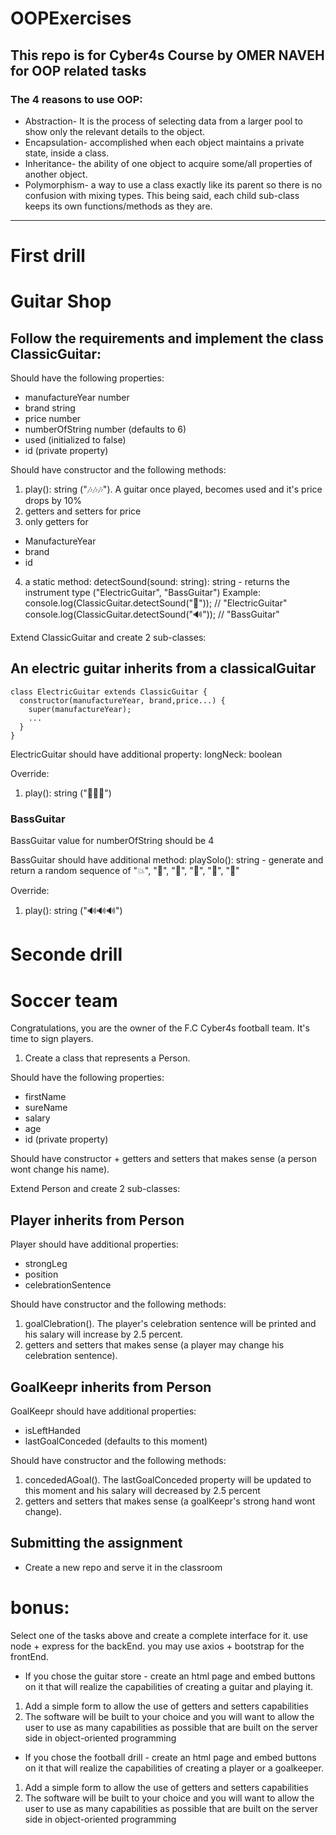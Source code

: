 # OOPExercises
## This repo is for Cyber4s Course by OMER NAVEH for OOP related tasks
### The 4 reasons to use OOP:
- Abstraction- It is the process of selecting data from a larger pool to show only the relevant details to the object.
- Encapsulation- accomplished when each object maintains a private state, inside a class.
- Inheritance- the ability of one object to acquire some/all properties of another object. 
- Polymorphism- a way to use a class exactly like its parent so there is no confusion with mixing types. This being said, each child sub-class keeps its own functions/methods as they are.
----

# First drill

# Guitar Shop

## Follow the requirements and implement the class ClassicGuitar:

Should have the following properties:

- manufactureYear number
- brand string
- price number
- numberOfString number (defaults to 6)
- used (initialized to false)
- id (private property)

Should have constructor and the following methods:

1. play(): string ("🎶🎶🎶").
   A guitar once played, becomes used and it's price drops by 10%
2. getters and setters for price
3. only getters for

- ManufactureYear
- brand
- id

4. a static method: detectSound(sound: string): string - returns the instrument type ("ElectricGuitar", "BassGuitar")
   Example:
   console.log(ClassicGuitar.detectSound("🎸")); // "ElectricGuitar"
   console.log(ClassicGuitar.detectSound("🔊")); // "BassGuitar"

Extend ClassicGuitar and create 2 sub-classes:

## An electric guitar inherits from a classicalGuitar

```
class ElectricGuitar extends ClassicGuitar {
  constructor(manufactureYear, brand,price...) {
    super(manufactureYear);
    ...
  }
}
```

ElectricGuitar should have additional property:
longNeck: boolean

Override:

1. play(): string ("🎸🎸🎸")

### BassGuitar

BassGuitar value for numberOfString should be 4

BassGuitar should have additional method: playSolo(): string - generate and return a random sequence of "💥", "🤘", "🎵", "📢", "💢", "🕺"

Override:

1. play(): string ("🔊🔊🔊")

<!--
Protected properties are usually prefixed with an underscore _.
That is not enforced on the language level, but there’s a well-known convention between programmers that such properties and methods should not be accessed from the outside.
-->

# Seconde drill

# Soccer team

Congratulations, you are the owner of the F.C Cyber4s football team.
It's time to sign players.

1. Create a class that represents a Person.

Should have the following properties:

- firstName
- sureName
- salary
- age
- id (private property)

Should have constructor +
getters and setters that makes sense (a person wont change his name).

Extend Person and create 2 sub-classes:

## Player inherits from Person

Player should have additional properties:

- strongLeg
- position
- celebrationSentence

Should have constructor and the following methods:

1. goalClebration().
   The player's celebration sentence will be printed and his salary will increase by 2.5 percent.
2. getters and setters that makes sense (a player may change his celebration sentence).

## GoalKeepr inherits from Person

GoalKeepr should have additional properties:

- isLeftHanded
- lastGoalConceded (defaults to this moment)

Should have constructor and the following methods:

1. concededAGoal().
   The lastGoalConceded property will be updated to this moment and his salary will decreased by 2.5 percent
2. getters and setters that makes sense (a goalKeepr's strong hand wont change).

## Submitting the assignment

- Create a new repo and serve it in the classroom

# bonus:

Select one of the tasks above and create a complete interface for it.
use node + express for the backEnd.
you may use axios + bootstrap for the frontEnd.

- If you chose the guitar store - create an html page and embed buttons on it that will realize the capabilities of creating a guitar and playing it.

1. Add a simple form to allow the use of getters and setters capabilities
2. The software will be built to your choice and you will want to allow the user to use as many capabilities as possible that are built on the server side in object-oriented programming

- If you chose the football drill - create an html page and embed buttons on it that will realize the capabilities of creating a player or a goalkeeper.

1. Add a simple form to allow the use of getters and setters capabilities
2. The software will be built to your choice and you will want to allow the user to use as many capabilities as possible that are built on the server side in object-oriented programming
